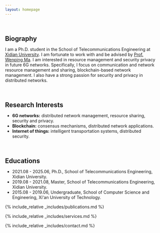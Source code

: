 ```yaml
---
layout: homepage
---
```

<h1 id="about-me"></h1>

<h2 style="margin: 60px 0px 10px;">Biography</h2>

I am a Ph.D. student in the School of Telecommunications Engineering at [Xidian University](https://www.xidian.edu.cn/). I am fortunate to work with and be advised by [Prof. Wenping Ma](https://web.xidian.edu.cn/mawenping/). I am interested in resource management and security privacy in future 6G networks. Specifically, I focus on communication and network resource management and sharing, blockchain-based network management. I also have a strong passion for security and privacy in distributed networks.

<h2 style="margin: 60px 0px 10px;">Research Interests</h2>

- **6G networks:** distributed network management, resource sharing, security and privacy.
- **Blockchain:** consensus mechanisms, distributed network applications.
- **Internet of things:** intelligent transportation systems, distributed security.

<h2 style="margin: 60px 0px 10px;">Educations</h2>

* 2021.08 - 2025.06, Ph.D., School of Telecommunications Engineering, Xidian University.
* 2019.08 - 2021.08, Master, School of Telecommunications Engineering, Xidian University.
* 2015.08 - 2019.06, Undergraduate, School of Computer Science and Engineering, Xi'an University of Technology.


{% include_relative _includes/publications.md %}

{% include_relative _includes/services.md %}

{% include_relative _includes/contact.md %}
